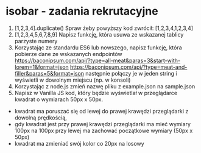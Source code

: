 # isobar - zadania rekrutacyjne
1. [1,2,3,4].duplicate()
Spraw żeby powyższy kod zwrócił: [1,2,3,4,1,2,3,4]
2. [1,2,3,4,5,6,7,8,9]
Napisz funkcję, która usuwa ze wskazanej tablicy parzyste numery
3. Korzystając ze standardu ES6 lub nowszego, napisz funkcję, która pobierze dane ze wskazanych endpointów
https://baconipsum.com/api/?type=all-meat&paras=3&start-with-lorem=1&format=json
https://baconipsum.com/api/?type=meat-and-filler&paras=5&format=json
następnie połączy je w jeden string i wyświetli w dowolnym miejscu (np. w konsoli)
4. Korzystając z node.js zmień nazwę pliku z example.json na sample.json
5. Napisz w Vanilla JS kod, który będzie wyświetlał w przeglądarce kwadrat o wymiarach 50px x 50px.
- kwadrat ma poruszać się od lewej do prawej krawędzi przeglądarki z dowolną prędkością, 
- gdy kwadrat jest przy prawej krawędzi przeglądarki ma mieć wymiary 100px na 100px przy lewej ma zachować początkowe wymiary (50px x 50px)
- kwadrat ma zmieniać swój kolor co 20px na losowy
